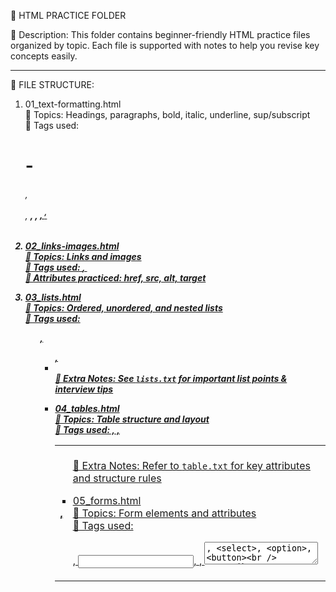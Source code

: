 📘 HTML PRACTICE FOLDER

🧾 Description:
This folder contains beginner-friendly HTML practice files organized by topic. Each file is supported with notes to help you revise key concepts easily.

---

📂 FILE STRUCTURE:

1. 01_text-formatting.html  
   🔸 Topics: Headings, paragraphs, bold, italic, underline, sup/subscript  
   🔹 Tags used: <h1>-<h6>, <p>, <b>, <i>, <u>, <sup>, <sub>

2. 02_links-images.html  
   🔸 Topics: Links and images  
   🔹 Tags used: <a>, <img>  
   🔹 Attributes practiced: href, src, alt, target

3. 03_lists.html  
   🔸 Topics: Ordered, unordered, and nested lists  
   🔹 Tags used: <ol>, <ul>, <li>  
   📄 Extra Notes: See `lists.txt` for important list points & interview tips

4. 04_tables.html  
   🔸 Topics: Table structure and layout  
   🔹 Tags used: <table>, <tr>, <th>, <td>  
   📄 Extra Notes: Refer to `table.txt` for key attributes and structure rules

5. 05_forms.html  
   🔸 Topics: Form elements and attributes  
   🔹 Tags used: <form>, <input>, <label>, <textarea>, <select>, <option>, <button>  
   🔹 Attributes: type, name, value, placeholder, required, checked, etc.

6. 06_semantic-tags.html (next file to create)  
   🔸 Topics: Semantic tags for proper webpage structure  
   🔹 Tags: <header>, <nav>, <main>, <section>, <article>, <aside>, <footer>




